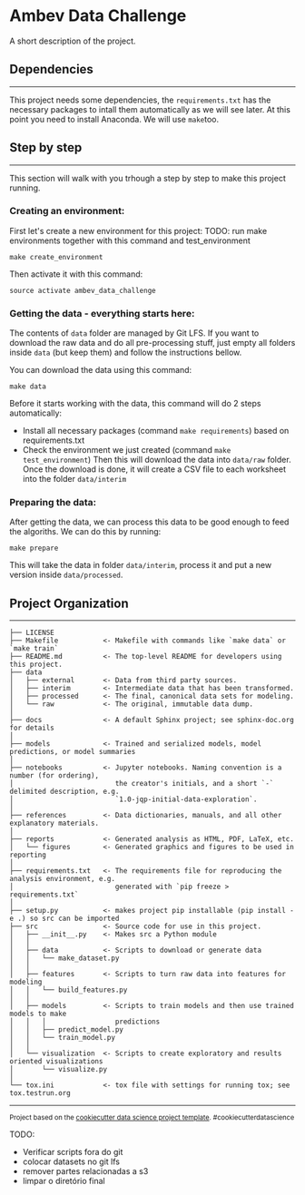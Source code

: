 Ambev Data Challenge
==============================

A short description of the project.

## Dependencies
------------

This project needs some dependencies, the `requirements.txt` has the necessary packages to intall them automatically as we will see later. At this point you need to install Anaconda. We will use `make`too.

## Step by step
------------

This section will walk with you trhough a step by step to make this project running.


### Creating an environment:

First let's create a new environment for this project:
TODO: run make environments together with this command and test_environment
```
make create_environment
```
Then activate it with this command:
```
source activate ambev_data_challenge
```

### Getting the data - everything starts here:
The contents of `data` folder are managed by Git LFS. If you want to download the raw data and do all pre-processing stuff, just empty all folders inside `data` (but keep them) and follow the instructions bellow.

You can download the data using this command:
```
make data
```
Before it starts working with the data, this command will do 2 steps automatically:
- Install all necessary packages (command `make requirements`) based on requirements.txt
- Check the environment we just created (command `make test_environment`)
Then this will download the data into `data/raw` folder. Once the download is done, it will create a CSV file to each worksheet into the folder `data/interim`

### Preparing the data:
After getting the data, we can process this data to be good enough to feed the algoriths. We can do this by running:
```
make prepare
```
This will take the data in folder `data/interim`, process it and put a new version inside `data/processed`.


## Project Organization
------------

    ├── LICENSE
    ├── Makefile           <- Makefile with commands like `make data` or `make train`
    ├── README.md          <- The top-level README for developers using this project.
    ├── data
    │   ├── external       <- Data from third party sources.
    │   ├── interim        <- Intermediate data that has been transformed.
    │   ├── processed      <- The final, canonical data sets for modeling.
    │   └── raw            <- The original, immutable data dump.
    │
    ├── docs               <- A default Sphinx project; see sphinx-doc.org for details
    │
    ├── models             <- Trained and serialized models, model predictions, or model summaries
    │
    ├── notebooks          <- Jupyter notebooks. Naming convention is a number (for ordering),
    │                         the creator's initials, and a short `-` delimited description, e.g.
    │                         `1.0-jqp-initial-data-exploration`.
    │
    ├── references         <- Data dictionaries, manuals, and all other explanatory materials.
    │
    ├── reports            <- Generated analysis as HTML, PDF, LaTeX, etc.
    │   └── figures        <- Generated graphics and figures to be used in reporting
    │
    ├── requirements.txt   <- The requirements file for reproducing the analysis environment, e.g.
    │                         generated with `pip freeze > requirements.txt`
    │
    ├── setup.py           <- makes project pip installable (pip install -e .) so src can be imported
    ├── src                <- Source code for use in this project.
    │   ├── __init__.py    <- Makes src a Python module
    │   │
    │   ├── data           <- Scripts to download or generate data
    │   │   └── make_dataset.py
    │   │
    │   ├── features       <- Scripts to turn raw data into features for modeling
    │   │   └── build_features.py
    │   │
    │   ├── models         <- Scripts to train models and then use trained models to make
    │   │   │                 predictions
    │   │   ├── predict_model.py
    │   │   └── train_model.py
    │   │
    │   └── visualization  <- Scripts to create exploratory and results oriented visualizations
    │       └── visualize.py
    │
    └── tox.ini            <- tox file with settings for running tox; see tox.testrun.org


--------

<p><small>Project based on the <a target="_blank" href="https://drivendata.github.io/cookiecutter-data-science/">cookiecutter data science project template</a>. #cookiecutterdatascience</small></p>

TODO:
- Verificar scripts fora do git
- colocar datasets no git lfs
- remover partes relacionadas a s3
- limpar o diretório final
